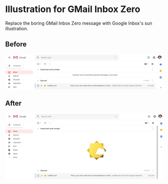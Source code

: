 # Illustration for GMail Inbox Zero
Replace the boring GMail Inbox Zero message with Google Inbox's sun illustration.

## Before
![Before](screens/before.png?raw=true)

## After
![After](screens/after.png?raw=true)
